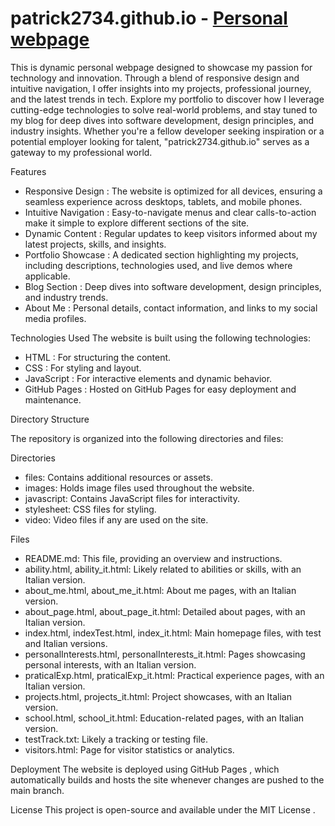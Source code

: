 # patrick2734.github.io - <a href="https://patrick2734.github.io/index.html">Personal webpage</a>

This is dynamic personal webpage designed to showcase my passion for technology and innovation. Through a blend of responsive design and intuitive navigation, I offer insights into my projects, professional journey, and the latest trends in tech. Explore my portfolio to discover how I leverage cutting-edge technologies to solve real-world problems, and stay tuned to my blog for deep dives into software development, design principles, and industry insights. Whether you're a fellow developer seeking inspiration or a potential employer looking for talent, "patrick2734.github.io" serves as a gateway to my professional world.

Features
- Responsive Design : The website is optimized for all devices, ensuring a seamless experience across desktops, tablets, and mobile phones.
- Intuitive Navigation : Easy-to-navigate menus and clear calls-to-action make it simple to explore different sections of the site.
- Dynamic Content : Regular updates to keep visitors informed about my latest projects, skills, and insights.
- Portfolio Showcase : A dedicated section highlighting my projects, including descriptions, technologies used, and live demos where applicable.
- Blog Section : Deep dives into software development, design principles, and industry trends.
- About Me : Personal details, contact information, and links to my social media profiles.

Technologies Used
The website is built using the following technologies:
- HTML : For structuring the content.
- CSS : For styling and layout.
- JavaScript : For interactive elements and dynamic behavior.
- GitHub Pages : Hosted on GitHub Pages for easy deployment and maintenance.

Directory Structure

The repository is organized into the following directories and files:

Directories
- files: Contains additional resources or assets.
- images: Holds image files used throughout the website.
- javascript: Contains JavaScript files for interactivity.
- stylesheet: CSS files for styling.
- video: Video files if any are used on the site.

Files
- README.md: This file, providing an overview and instructions.
- ability.html, ability_it.html: Likely related to abilities or skills, with an Italian version.
- about_me.html, about_me_it.html: About me pages, with an Italian version.
- about_page.html, about_page_it.html: Detailed about pages, with an Italian version.
- index.html, indexTest.html, index_it.html: Main homepage files, with test and Italian versions.
- personalInterests.html, personalInterests_it.html: Pages showcasing personal interests, with an Italian version.
- praticalExp.html, praticalExp_it.html: Practical experience pages, with an Italian version.
- projects.html, projects_it.html: Project showcases, with an Italian version.
- school.html, school_it.html: Education-related pages, with an Italian version.
- testTrack.txt: Likely a tracking or testing file.
- visitors.html: Page for visitor statistics or analytics.

Deployment
The website is deployed using GitHub Pages , which automatically builds and hosts the site whenever changes are pushed to the main branch.

License
This project is open-source and available under the MIT License .
